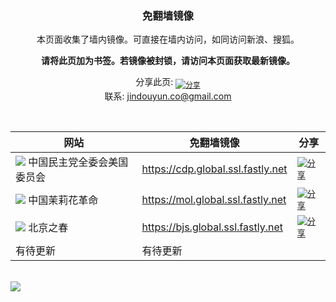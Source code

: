 <a name="a" id="a"></a>
<h3 align="center">免翻墙镜像</h3>


<p align="center">本页面收集了墙内镜像。可直接在墙内访问，如同访问新浪、搜狐。</p>

<p align="center"><b>请将此页加为书签。若镜像被封锁，请访问本页面获取最新镜像。</b></p>

<p align="center">
  分享此页: <a href="mailto:?subject=%E5%85%8D%E7%BF%BB%E5%A2%99%E9%95%9C%E5%83%8F&body=https%3A%2F%2Fgithub.com%2Fjindouyunco%2Fmirrors%23a"><sub><img alt="分享" src="http://mat1.gtimg.com/www/images/qq2012/mailIcon.png"></sub></a>
  <br>
  联系: <a href="mailto:jindouyun.co@gmail.com">jindouyun.co@gmail.com</a>
</p>

<br>

<table>
    <thead>
        <tr>
            <th>网站</th>
            <th>免翻墙镜像</th>
            <th>分享</th>
        </tr>
    </thead>
    <tbody>    
        <tr>
            <td>
              <a href="http://cdp1989.org/"><img src="http://cdp1989.org/wp-content/themes/hotnews271/images/favicon.ico"></a>
              中国民主党全委会美国委员会
            </td>
            <td><a href="https://cdp.global.ssl.fastly.net/">https://cdp.global.ssl.fastly.net</a></td>
            <td><a href="mailto:?subject=%E4%B8%AD%E5%9B%BD%E6%B0%91%E4%B8%BB%E5%85%9A%E5%85%A8%E5%A7%94%E4%BC%9A%E7%BE%8E%E5%9B%BD%E5%A7%94%E5%91%98%E4%BC%9A%20%7C%20%E5%85%8D%E7%BF%BB%E5%A2%99%E9%95%9C%E5%83%8F&body=https%3A%2F%2Fgithub.com%2Fjindouyunco%2Fmirrors%23a%0Ahttps%3A%2F%2Fcdp.global.ssl.fastly.net"><sub><img alt="分享" src="http://mat1.gtimg.com/www/images/qq2012/mailIcon.png"></sub></a></td>
        </tr>    
        <tr>
            <td>
              <a href="http://www.molihua.org/"><img src="http://www.molihua.org/favicon.ico"></a>
              中国茉莉花革命
            </td>
            <td><a href="https://mol.global.ssl.fastly.net/">https://mol.global.ssl.fastly.net</a></td>
            <td><a href="mailto:?subject=%E4%B8%AD%E5%9B%BD%E8%8C%89%E8%8E%89%E8%8A%B1%E9%9D%A9%E5%91%BD%20%7C%20%E5%85%8D%E7%BF%BB%E5%A2%99%E9%95%9C%E5%83%8F&body=https%3A%2F%2Fgithub.com%2Fjindouyunco%2Fmirrors%23a%0Ahttps%3A%2F%2Fmol.global.ssl.fastly.net"><sub><img alt="分享" src="http://mat1.gtimg.com/www/images/qq2012/mailIcon.png"></sub></a></td>
        </tr>
        <tr>
            <td>
              <a href="http://beijingspring.com/"><img src="http://www.cco.net/~trufax/graphics/default.png"></a>
              北京之春
            </td>
            <td><a href="https://bjs.global.ssl.fastly.net/">https://bjs.global.ssl.fastly.net</a></td>
            <td><a href="mailto:?subject=%E5%8C%97%E4%BA%AC%E4%B9%8B%E6%98%A5%20%7C%20%E5%85%8D%E7%BF%BB%E5%A2%99%E9%95%9C%E5%83%8F&body=https%3A%2F%2Fgithub.com%2Fjindouyunco%2Fmirrors%23a%0Ahttps%3A%2F%2Fbjs.global.ssl.fastly.net%2F"><sub><img alt="分享" src="http://mat1.gtimg.com/www/images/qq2012/mailIcon.png"></sub></a></td>
        </tr>
        <tr>
            <td>有待更新</td>
            <td>有待更新</td>
            <td></td>
        </tr>    
    </tbody>
</table>
<br/>
<img src="https://encrypted-tbn0.gstatic.com/images?q=tbn:ANd9GcSvpdvxCD6PqBufA5U_Ftoyn1JuvtgBjTRl3OpujvkqxKmPakPf">
